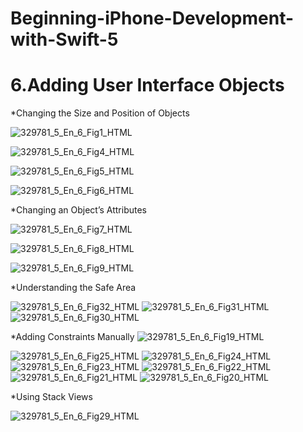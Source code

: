 # Beginning-iPhone-Development-with-Swift-5

# 6.Adding User Interface Objects


*Changing the Size and Position of Objects

![329781_5_En_6_Fig1_HTML](https://user-images.githubusercontent.com/72447691/183306524-821ddc2c-0c18-4eb3-bfcd-5600bebf6060.png)

![329781_5_En_6_Fig4_HTML](https://user-images.githubusercontent.com/72447691/183306531-bb87b91a-6b3d-482a-a0b2-03ea234f6077.jpg)

![329781_5_En_6_Fig5_HTML](https://user-images.githubusercontent.com/72447691/183306546-75f27a73-8e46-48d5-a750-19fd9a21e12b.jpg)

![329781_5_En_6_Fig6_HTML](https://user-images.githubusercontent.com/72447691/183306554-0bc37a61-812f-49ca-a8ed-7d7d30b1f50e.jpg)



*Changing an Object’s Attributes

 ![329781_5_En_6_Fig7_HTML](https://user-images.githubusercontent.com/72447691/183306588-c8897772-3318-49eb-a805-2f558759bf35.jpg)

![329781_5_En_6_Fig8_HTML](https://user-images.githubusercontent.com/72447691/183306596-f8bafd8d-b8da-49c6-8542-60545dde9d62.jpg)

![329781_5_En_6_Fig9_HTML](https://user-images.githubusercontent.com/72447691/183306602-fb69ccb1-1fa8-4327-a055-1b44e2e61253.jpg)


*Understanding the Safe Area

![329781_5_En_6_Fig32_HTML](https://user-images.githubusercontent.com/72447691/183306717-cab2e98f-a3b4-49a7-a647-f1bb790171ca.jpg)
![329781_5_En_6_Fig31_HTML](https://user-images.githubusercontent.com/72447691/183306720-8f0d9f48-6959-4b87-9bf8-0af38be6b786.jpg)
![329781_5_En_6_Fig30_HTML](https://user-images.githubusercontent.com/72447691/183306721-22b24bf0-5361-450e-a94c-3b7fc12b2ef7.jpg)



*Adding Constraints Manually
![329781_5_En_6_Fig19_HTML](https://user-images.githubusercontent.com/72447691/183306644-cbe90b4f-66cd-45a8-8960-b34a86e08778.png)

![329781_5_En_6_Fig25_HTML](https://user-images.githubusercontent.com/72447691/183306660-218adf1b-bd9e-4a8e-b187-8f46101a77e3.jpg)
![329781_5_En_6_Fig24_HTML](https://user-images.githubusercontent.com/72447691/183306661-5e4252f5-696a-4546-9070-93ed85a92ea4.jpg)
![329781_5_En_6_Fig23_HTML](https://user-images.githubusercontent.com/72447691/183306665-315a5beb-d1a4-4391-8af9-3413900c95e5.png)
![329781_5_En_6_Fig22_HTML](https://user-images.githubusercontent.com/72447691/183306667-d3c9090e-9176-49ac-b96f-6a7147a4b1ff.png)
![329781_5_En_6_Fig21_HTML](https://user-images.githubusercontent.com/72447691/183306670-d0175080-0f2c-4d5e-9f7a-9591010af731.jpg)
![329781_5_En_6_Fig20_HTML](https://user-images.githubusercontent.com/72447691/183306672-7629e7be-b208-4282-a5a8-9edb5f4c8926.png)

*Using Stack Views

![329781_5_En_6_Fig29_HTML](https://user-images.githubusercontent.com/72447691/183306693-a8ac8ab6-66ca-441a-9dc0-f5b5b36adc18.png)

